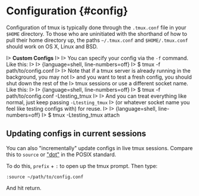 # Configuration {#config}

Configuration of tmux is typically done through the `.tmux.conf` file in your
`$HOME` directory.  To those who are uninitiated with the shorthand of how to
pull their home directory up, the paths `~/.tmux.conf` and `$HOME/.tmux.conf`
should work on OS X, Linux and BSD.

I> **Custom Configs**
I>
I> You can specify your config via the `-f` command. Like this:
I> 
I> {language=shell, line-numbers=off}
I>     $ tmux -f path/to/config.conf
I>
I> Note that if a tmux server is already running in the background, you may not
I> and you want to test a fresh config, you should shut down the rest of the
I> tmux sessions or use a different socket name. Like this:
I> 
I> {language=shell, line-numbers=off}
I>     $ tmux -f path/to/config.conf -Ltesting_tmux
I>
I> And you can treat everything like normal, just keep passing `-Ltesting_tmux`
I> (or whatever socket name you feel like testing configs with) for reuse.
I>
I> {language=shell, line-numbers=off}
I>     $ tmux -Ltesting_tmux attach

## Updating configs in current sessions

You can also "incrementally" update configs in live tmux sessions. Compare this
to `source` or ["dot"](http://pubs.opengroup.org/onlinepubs/9699919799/utilities/V3_chap02.html#dot)
in the POSIX standard.

To do this, `prefix` + `:` to open up the tmux prompt. Then type:

`:source ~/path/to/config.conf`

And hit return.
